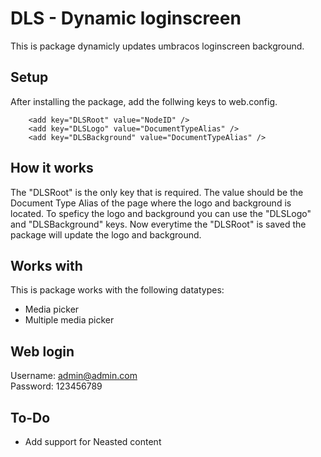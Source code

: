# DLS - Dynamic loginscreen

This is package dynamicly updates umbracos loginscreen background.

## Setup
After installing the package, add the follwing keys to web.config.

```
    <add key="DLSRoot" value="NodeID" />
    <add key="DLSLogo" value="DocumentTypeAlias" />
    <add key="DLSBackground" value="DocumentTypeAlias" />
```
## How it works
The "DLSRoot" is the only key that is required. The value should be the Document Type Alias of the page where the logo and background is located.
To speficy the logo and background you can use the "DLSLogo" and "DLSBackground" keys. Now everytime the "DLSRoot" is saved the package will update the logo and background.

## Works with
This is package  works with the following datatypes:
* Media picker
* Multiple media picker

## Web login
Username: admin@admin.com <br />
Password: 123456789

## To-Do

* Add support for Neasted content

